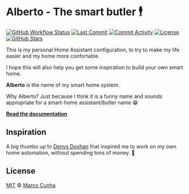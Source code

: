 # Alberto - The smart butler :business_suit_levitating:

<!-- ![Home](https://user-images.githubusercontent.com/3459374/152371766-1d2a1e17-34d3-4fe6-9e6d-aded02f14de1.png) -->

[![GitHub Workflow Status](https://github.com/marcocunha/smart-home/actions/workflows/pages/pages-build-deployment/badge.svg?branch=main)](https://github.com/marcocunha/smart-home/actions/workflows/pages/pages-build-deployment)
[![Last Commit][last-commit-img]][github-url]
[![Commit Activity][commit-activity-img]][github-url]
[![License][license-img]][license-url]
[![GitHub Stars][stars-img]][github-url]

This is my personal Home Assistant configuration, to try to make my life easier and my home more confortable. 

I hope this will also help you get some inspiration to build your own smart home.

**Alberto** is the name of my smart home system. 

Why Alberto? Just because I think it is a funny name and sounds appropriate for a smart-home assistant/butler name 😁

[**Read the documentation**](https://smarthome.mcunha.me/)

## Inspiration
A big thumbs up to [Denys Dovhan][denysdovhan] that inspired me to work on my own home automation, without spending tons of money. :pray:

## License

[MIT][license-url] © [Marco Cunha][marcocunha]

<!-- References -->

[github-url]: https://github.com/marcocunha/smart-home
[github-img]: https://img.shields.io/github/workflow/status/marcocunha/smart-home/CI/master?style=flat-square
[last-commit-img]: https://img.shields.io/github/last-commit/marcocunha/smart-home?style=flat-square
[commit-activity-img]: https://img.shields.io/github/commit-activity/m/marcocunha/smart-home?style=flat-square
[license-url]: https://github.com/marcocunha/smart-home/blob/master/LICENSE
[license-img]: https://img.shields.io/github/license/marcocunha/smart-home?style=flat-square
[twitter-url]: https://twitter.com/MarcoCunha27
[twitter-img]: https://img.shields.io/twitter/follow/MarcoCunha27?style=social
[stars-img]: https://img.shields.io/github/stars/marcocunha/smart-home?style=social
[denysdovhan]: https://denysdovhan.com/smart-home/
[marcocunha]: https://mcunha.me
